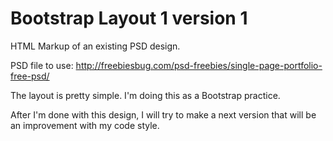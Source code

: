 # Bootstrap Layout 1 version 1
HTML Markup of an existing PSD design.


PSD file to use:
http://freebiesbug.com/psd-freebies/single-page-portfolio-free-psd/


The layout is pretty simple. I'm doing this as a Bootstrap practice.

After I'm done with this design, I will try to make a next version that will be an improvement with my code style.